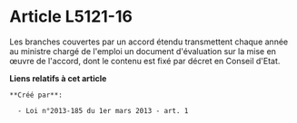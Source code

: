 # Article L5121-16

Les branches couvertes par un accord étendu transmettent chaque année au ministre chargé de l'emploi un document d'évaluation
sur la mise en œuvre de l'accord, dont le contenu est fixé par décret en Conseil d'Etat.

**Liens relatifs à cet article**

	**Créé par**:

	  - Loi n°2013-185 du 1er mars 2013 - art. 1
